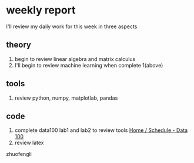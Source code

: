 # weekly report

I'll review my daily work for this week in three aspects

## theory

1. begin to review linear algebra and matrix calculus
2. I'll begin to review machine learning when complete 1(above)

## tools

1. review python, numpy, matplotlab, pandas

## code 

1. complete data100 lab1 and lab2 to review tools [Home / Schedule - Data 100](https://ds100.org/fa22/)
2. review latex

zhuofengli